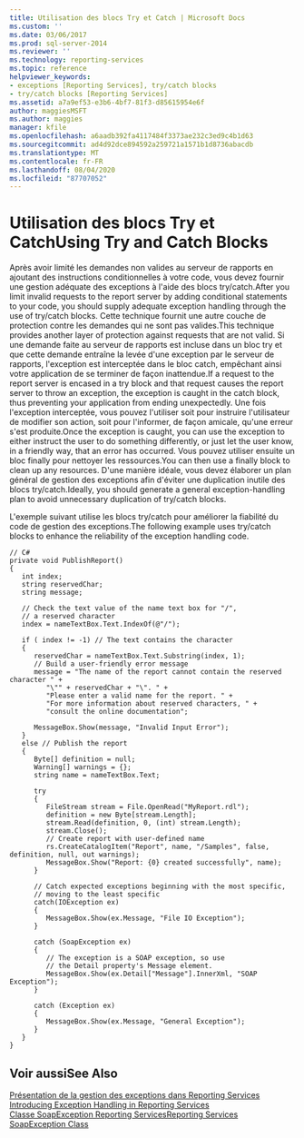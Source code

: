 ```yaml
---
title: Utilisation des blocs Try et Catch | Microsoft Docs
ms.custom: ''
ms.date: 03/06/2017
ms.prod: sql-server-2014
ms.reviewer: ''
ms.technology: reporting-services
ms.topic: reference
helpviewer_keywords:
- exceptions [Reporting Services], try/catch blocks
- try/catch blocks [Reporting Services]
ms.assetid: a7a9ef53-e3b6-4bf7-81f3-d85615954e6f
author: maggiesMSFT
ms.author: maggies
manager: kfile
ms.openlocfilehash: a6aadb392fa4117484f3373ae232c3ed9c4b1d63
ms.sourcegitcommit: ad4d92dce894592a259721a1571b1d8736abacdb
ms.translationtype: MT
ms.contentlocale: fr-FR
ms.lasthandoff: 08/04/2020
ms.locfileid: "87707052"
---
```

# <a name="using-try-and-catch-blocks"></a><span data-ttu-id="92615-102">Utilisation des blocs Try et Catch</span><span class="sxs-lookup"><span data-stu-id="92615-102">Using Try and Catch Blocks</span></span>
  <span data-ttu-id="92615-103">Après avoir limité les demandes non valides au serveur de rapports en ajoutant des instructions conditionnelles à votre code, vous devez fournir une gestion adéquate des exceptions à l'aide des blocs try/catch.</span><span class="sxs-lookup"><span data-stu-id="92615-103">After you limit invalid requests to the report server by adding conditional statements to your code, you should supply adequate exception handling through the use of try/catch blocks.</span></span> <span data-ttu-id="92615-104">Cette technique fournit une autre couche de protection contre les demandes qui ne sont pas valides.</span><span class="sxs-lookup"><span data-stu-id="92615-104">This technique provides another layer of protection against requests that are not valid.</span></span> <span data-ttu-id="92615-105">Si une demande faite au serveur de rapports est incluse dans un bloc try et que cette demande entraîne la levée d'une exception par le serveur de rapports, l'exception est interceptée dans le bloc catch, empêchant ainsi votre application de se terminer de façon inattendue.</span><span class="sxs-lookup"><span data-stu-id="92615-105">If a request to the report server is encased in a try block and that request causes the report server to throw an exception, the exception is caught in the catch block, thus preventing your application from ending unexpectedly.</span></span> <span data-ttu-id="92615-106">Une fois l'exception interceptée, vous pouvez l'utiliser soit pour instruire l'utilisateur de modifier son action, soit pour l'informer, de façon amicale, qu'une erreur s'est produite.</span><span class="sxs-lookup"><span data-stu-id="92615-106">Once the exception is caught, you can use the exception to either instruct the user to do something differently, or just let the user know, in a friendly way, that an error has occurred.</span></span> <span data-ttu-id="92615-107">Vous pouvez utiliser ensuite un bloc finally pour nettoyer les ressources.</span><span class="sxs-lookup"><span data-stu-id="92615-107">You can then use a finally block to clean up any resources.</span></span> <span data-ttu-id="92615-108">D'une manière idéale, vous devez élaborer un plan général de gestion des exceptions afin d'éviter une duplication inutile des blocs try/catch.</span><span class="sxs-lookup"><span data-stu-id="92615-108">Ideally, you should generate a general exception-handling plan to avoid unnecessary duplication of try/catch blocks.</span></span>  
  
 <span data-ttu-id="92615-109">L'exemple suivant utilise les blocs try/catch pour améliorer la fiabilité du code de gestion des exceptions.</span><span class="sxs-lookup"><span data-stu-id="92615-109">The following example uses try/catch blocks to enhance the reliability of the exception handling code.</span></span>  
  
```  
// C#  
private void PublishReport()  
{  
   int index;  
   string reservedChar;  
   string message;  
  
   // Check the text value of the name text box for "/",  
   // a reserved character  
   index = nameTextBox.Text.IndexOf(@"/");  
  
   if ( index != -1) // The text contains the character  
   {  
      reservedChar = nameTextBox.Text.Substring(index, 1);  
      // Build a user-friendly error message  
      message = "The name of the report cannot contain the reserved character " +  
         "\"" + reservedChar + "\". " +  
         "Please enter a valid name for the report. " +  
         "For more information about reserved characters, " +  
         "consult the online documentation";  
  
      MessageBox.Show(message, "Invalid Input Error");  
   }  
   else // Publish the report  
   {  
      Byte[] definition = null;  
      Warning[] warnings = {};  
      string name = nameTextBox.Text;  
  
      try  
      {  
         FileStream stream = File.OpenRead("MyReport.rdl");  
         definition = new Byte[stream.Length];  
         stream.Read(definition, 0, (int) stream.Length);  
         stream.Close();  
         // Create report with user-defined name  
         rs.CreateCatalogItem("Report", name, "/Samples", false, definition, null, out warnings);  
         MessageBox.Show("Report: {0} created successfully", name);  
      }  
  
      // Catch expected exceptions beginning with the most specific,  
      // moving to the least specific  
      catch(IOException ex)  
      {  
         MessageBox.Show(ex.Message, "File IO Exception");  
      }  
  
      catch (SoapException ex)  
      {  
         // The exception is a SOAP exception, so use  
         // the Detail property's Message element.  
         MessageBox.Show(ex.Detail["Message"].InnerXml, "SOAP Exception");   
      }  
  
      catch (Exception ex)  
      {  
         MessageBox.Show(ex.Message, "General Exception");  
      }  
   }  
}  
```  
  
## <a name="see-also"></a><span data-ttu-id="92615-110">Voir aussi</span><span class="sxs-lookup"><span data-stu-id="92615-110">See Also</span></span>  
 <span data-ttu-id="92615-111">[Présentation de la gestion des exceptions dans Reporting Services](../introducing-exception-handling-in-reporting-services.md) </span><span class="sxs-lookup"><span data-stu-id="92615-111">[Introducing Exception Handling in Reporting Services](../introducing-exception-handling-in-reporting-services.md) </span></span>  
 [<span data-ttu-id="92615-112">Classe SoapException Reporting Services</span><span class="sxs-lookup"><span data-stu-id="92615-112">Reporting Services SoapException Class</span></span>](../soapexception-class/reporting-services-soapexception-class.md)  
  
  
